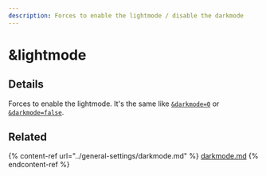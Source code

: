 ```yaml
---
description: Forces to enable the lightmode / disable the darkmode
---
```


# \&lightmode

## Details

Forces to enable the lightmode. It's the same like [`&darkmode=0`](../general-settings/darkmode.md) or [`&darkmode=false`](../general-settings/darkmode.md).

## Related

{% content-ref url="../general-settings/darkmode.md" %}
[darkmode.md](../general-settings/darkmode.md)
{% endcontent-ref %}
